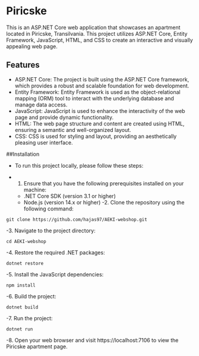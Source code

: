 # Piricske 

This is an ASP.NET Core web application that showcases an apartment located in Piricske, Transilvania. This project utilizes ASP.NET Core, Entity Framework, JavaScript, HTML, and CSS to create an interactive and visually appealing web page.

## Features
- ASP.NET Core: The project is built using the ASP.NET Core framework, which provides a robust and scalable foundation for web development.
- Entity Framework: Entity Framework is used as the object-relational mapping (ORM) tool to interact with the underlying database and manage data access.
- JavaScript: JavaScript is used to enhance the interactivity of the web page and provide dynamic functionality.
- HTML: The web page structure and content are created using HTML, ensuring a semantic and well-organized layout.
- CSS: CSS is used for styling and layout, providing an aesthetically pleasing user interface.

##Installation

- To run this project locally, please follow these steps:
- 1. Ensure that you have the following prerequisites installed on your machine:

    - .NET Core SDK (version 3.1 or higher)
    - Node.js (version 14.x or higher)
-2. Clone the repository using the following command:
```
git clone https://github.com/hajas97/AEKI-webshop.git
```
-3. Navigate to the project directory:
```
cd AEKI-webshop
```
-4. Restore the required .NET packages:
```
dotnet restore
```
-5. Install the JavaScript dependencies:

```
npm install
```
-6. Build the project:
```
dotnet build
```
-7. Run the project:
```
dotnet run
```
-8. Open your web browser and visit https://localhost:7106 to view the Piricske apartment page. 
